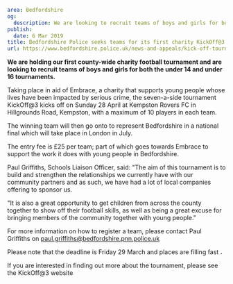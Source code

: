 ```yaml
area: Bedfordshire
og:
  description: We are looking to recruit teams of boys and girls for both the under 14 and under 16 tournaments, which will take place on Sunday 28 April at Kempston Rovers FC.
publish:
  date: 6 Mar 2019
title: Bedfordshire Police seeks teams for its first charity KickOff@3 football tournament
url: https://www.bedfordshire.police.uk/news-and-appeals/kick-off-tournament-march19
```

**We are holding our first county-wide charity football tournament and are looking to recruit teams of boys and girls for both the under 14 and under 16 tournaments.**

Taking place in aid of Embrace, a charity that supports young people whose lives have been impacted by serious crime, the seven-a-side tournament KickOff@3 kicks off on Sunday 28 April at Kempston Rovers FC in Hillgrounds Road, Kempston, with a maximum of 10 players in each team.

The winning team will then go onto to represent Bedfordshire in a national final which will take place in London in July.

The entry fee is £25 per team; part of which goes towards Embrace to support the work it does with young people in Bedfordshire.

Paul Griffiths, Schools Liaison Officer, said: "The aim of this tournament is to build and strengthen the relationships we currently have with our community partners and as such, we have had a lot of local companies offering to sponsor us.

"It is also a great opportunity to get children from across the county together to show off their football skills, as well as being a great excuse for bringing members of the community together with young people."

For more information on how to register a team, please contact Paul Griffiths on paul.griffiths@bedfordshire.pnn.police.uk

Please note that the deadline is Friday 29 March and places are filling fast **.**

If you are interested in finding out more about the tournament, please see the KickOff@3 website
